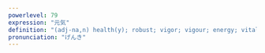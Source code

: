 ```yaml
---
powerlevel: 79
expression: "元気"
definition: "(adj-na,n) health(y); robust; vigor; vigour; energy; vitality; vim; stamina; spirit; courage; pep; (P)"
pronunciation: "げんき"
---
```

